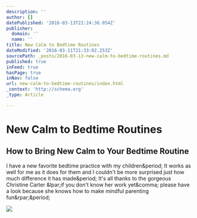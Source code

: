 ```yaml
---
description: ''
author: []
datePublished: '2016-03-13T22:24:36.054Z'
publisher:
  domain: ''
  name: ''
title: New Calm to Bedtime Routines
dateModified: '2016-03-11T21:33:02.253Z'
sourcePath: _posts/2016-03-13-new-calm-to-bedtime-routines.md
published: true
inFeed: true
hasPage: true
inNav: false
url: new-calm-to-bedtime-routines/index.html
_context: 'http://schema.org'
_type: Article

---
```

# New Calm to Bedtime Routines

<article style=""><h1>How to Bring New Calm to Your Bedtime Routine</h1><p>I have a new favorite bedtime practice with my children&amp;period; It works as well for me as it does for them and I couldn't be more surprised just how much difference it has made&amp;period; It's all thanks to the gorgeous Christine Carter &amp;lpar;if you don't know her work yet&amp;comma; please have a look because she knows how to make mindful parenting fun&amp;rpar;&amp;period;</p><img src="http://i.huffpost.com/gen/1378255/images/n-CHILD-HOSPITAL-628x314.jpg" /></article>